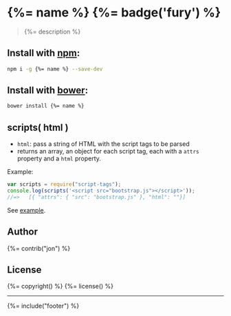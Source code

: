 # {%= name %} {%= badge('fury') %}

> {%= description %}

## Install with [npm](npmjs.org):

```bash
npm i -g {%= name %} --save-dev
```

## Install with [bower](bower.io):

```bash
bower install {%= name %}
```

## scripts( html )

* `html`: pass a string of HTML with the script tags to be parsed
* returns an array, an object for each script tag, each with a `attrs` property and a `html` property.

Example:

```js
var scripts = require("script-tags");
console.log(scripts('<script src="bootstrap.js"></script>'));
//=>   [{ "attrs": { "src": "bootstrap.js" }, "html": ""}]
```

See [example](./test/example.json).

## Author
{%= contrib("jon") %}

## License
{%= copyright() %}
{%= license() %}

***

{%= include("footer") %}